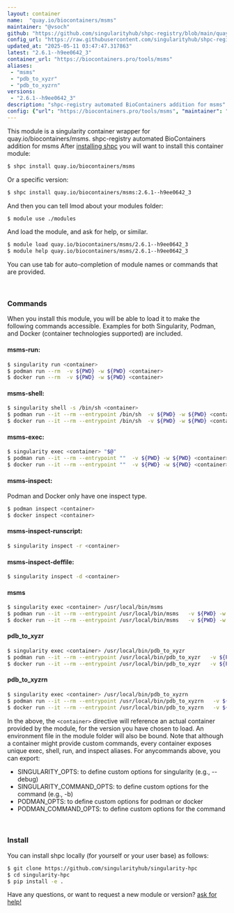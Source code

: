 ```yaml
---
layout: container
name:  "quay.io/biocontainers/msms"
maintainer: "@vsoch"
github: "https://github.com/singularityhub/shpc-registry/blob/main/quay.io/biocontainers/msms/container.yaml"
config_url: "https://raw.githubusercontent.com/singularityhub/shpc-registry/main/quay.io/biocontainers/msms/container.yaml"
updated_at: "2025-05-11 03:47:47.317863"
latest: "2.6.1--h9ee0642_3"
container_url: "https://biocontainers.pro/tools/msms"
aliases:
 - "msms"
 - "pdb_to_xyzr"
 - "pdb_to_xyzrn"
versions:
 - "2.6.1--h9ee0642_3"
description: "shpc-registry automated BioContainers addition for msms"
config: {"url": "https://biocontainers.pro/tools/msms", "maintainer": "@vsoch", "description": "shpc-registry automated BioContainers addition for msms", "latest": {"2.6.1--h9ee0642_3": "sha256:18f7e3d4e5515d2a2cb5ae53145b08df891e8e2661170dc403fb27cd62a4d3ac"}, "tags": {"2.6.1--h9ee0642_3": "sha256:18f7e3d4e5515d2a2cb5ae53145b08df891e8e2661170dc403fb27cd62a4d3ac"}, "docker": "quay.io/biocontainers/msms", "aliases": {"msms": "/usr/local/bin/msms", "pdb_to_xyzr": "/usr/local/bin/pdb_to_xyzr", "pdb_to_xyzrn": "/usr/local/bin/pdb_to_xyzrn"}}
---
```


This module is a singularity container wrapper for quay.io/biocontainers/msms.
shpc-registry automated BioContainers addition for msms
After [installing shpc](#install) you will want to install this container module:


```bash
$ shpc install quay.io/biocontainers/msms
```

Or a specific version:

```bash
$ shpc install quay.io/biocontainers/msms:2.6.1--h9ee0642_3
```

And then you can tell lmod about your modules folder:

```bash
$ module use ./modules
```

And load the module, and ask for help, or similar.

```bash
$ module load quay.io/biocontainers/msms/2.6.1--h9ee0642_3
$ module help quay.io/biocontainers/msms/2.6.1--h9ee0642_3
```

You can use tab for auto-completion of module names or commands that are provided.

<br>

### Commands

When you install this module, you will be able to load it to make the following commands accessible.
Examples for both Singularity, Podman, and Docker (container technologies supported) are included.

#### msms-run:

```bash
$ singularity run <container>
$ podman run --rm  -v ${PWD} -w ${PWD} <container>
$ docker run --rm  -v ${PWD} -w ${PWD} <container>
```

#### msms-shell:

```bash
$ singularity shell -s /bin/sh <container>
$ podman run --it --rm --entrypoint /bin/sh  -v ${PWD} -w ${PWD} <container>
$ docker run --it --rm --entrypoint /bin/sh  -v ${PWD} -w ${PWD} <container>
```

#### msms-exec:

```bash
$ singularity exec <container> "$@"
$ podman run --it --rm --entrypoint ""  -v ${PWD} -w ${PWD} <container> "$@"
$ docker run --it --rm --entrypoint ""  -v ${PWD} -w ${PWD} <container> "$@"
```

#### msms-inspect:

Podman and Docker only have one inspect type.

```bash
$ podman inspect <container>
$ docker inspect <container>
```

#### msms-inspect-runscript:

```bash
$ singularity inspect -r <container>
```

#### msms-inspect-deffile:

```bash
$ singularity inspect -d <container>
```


#### msms

```bash
$ singularity exec <container> /usr/local/bin/msms
$ podman run --it --rm --entrypoint /usr/local/bin/msms   -v ${PWD} -w ${PWD} <container> -c " $@"
$ docker run --it --rm --entrypoint /usr/local/bin/msms   -v ${PWD} -w ${PWD} <container> -c " $@"
```


#### pdb_to_xyzr

```bash
$ singularity exec <container> /usr/local/bin/pdb_to_xyzr
$ podman run --it --rm --entrypoint /usr/local/bin/pdb_to_xyzr   -v ${PWD} -w ${PWD} <container> -c " $@"
$ docker run --it --rm --entrypoint /usr/local/bin/pdb_to_xyzr   -v ${PWD} -w ${PWD} <container> -c " $@"
```


#### pdb_to_xyzrn

```bash
$ singularity exec <container> /usr/local/bin/pdb_to_xyzrn
$ podman run --it --rm --entrypoint /usr/local/bin/pdb_to_xyzrn   -v ${PWD} -w ${PWD} <container> -c " $@"
$ docker run --it --rm --entrypoint /usr/local/bin/pdb_to_xyzrn   -v ${PWD} -w ${PWD} <container> -c " $@"
```



In the above, the `<container>` directive will reference an actual container provided
by the module, for the version you have chosen to load. An environment file in the
module folder will also be bound. Note that although a container
might provide custom commands, every container exposes unique exec, shell, run, and
inspect aliases. For anycommands above, you can export:

 - SINGULARITY_OPTS: to define custom options for singularity (e.g., --debug)
 - SINGULARITY_COMMAND_OPTS: to define custom options for the command (e.g., -b)
 - PODMAN_OPTS: to define custom options for podman or docker
 - PODMAN_COMMAND_OPTS: to define custom options for the command

<br>

### Install

You can install shpc locally (for yourself or your user base) as follows:

```bash
$ git clone https://github.com/singularityhub/singularity-hpc
$ cd singularity-hpc
$ pip install -e .
```

Have any questions, or want to request a new module or version? [ask for help!](https://github.com/singularityhub/singularity-hpc/issues)